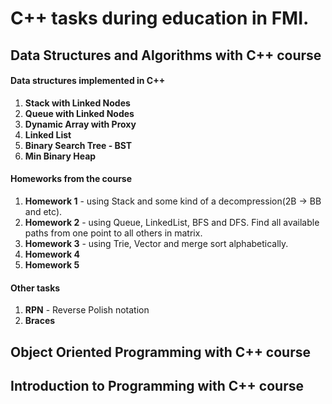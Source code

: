 # C++ tasks during education in FMI.

## Data Structures and Algorithms with C++ course

#### Data structures implemented in C++
1. **Stack with Linked Nodes**
2. **Queue with Linked Nodes**
3. **Dynamic Array with Proxy**
4. **Linked List**
5. **Binary Search Tree - BST**
6. **Min Binary Heap**

#### Homeworks from the course
1. **Homework 1** - using Stack and some kind of a decompression(2B -> BB and etc).
2. **Homework 2** - using Queue, LinkedList, BFS and DFS. Find all available paths from one point to all others in matrix.
3. **Homework 3** - using Trie, Vector and merge sort alphabetically.
4. **Homework 4**
5. **Homework 5**

#### Other tasks
1. **RPN** - Reverse Polish notation
2. **Braces**

## Object Oriented Programming with C++ course

## Introduction to Programming with C++ course
